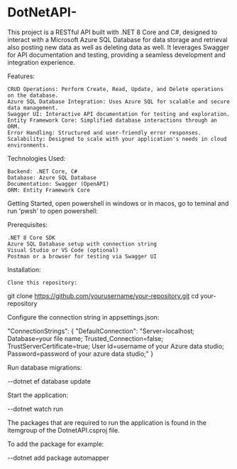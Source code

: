 # DotNetAPI-

This project is a RESTful API built with .NET 8 Core and C#, designed to interact with a Microsoft Azure SQL Database for data storage and retrieval also posting new data as well as deleting data as well. It leverages Swagger for API documentation and testing, providing a seamless development and integration experience.

Features:

    CRUD Operations: Perform Create, Read, Update, and Delete operations on the database.
    Azure SQL Database Integration: Uses Azure SQL for scalable and secure data management.
    Swagger UI: Interactive API documentation for testing and exploration.
    Entity Framework Core: Simplified database interactions through an ORM.
    Error Handling: Structured and user-friendly error responses.
    Scalability: Designed to scale with your application's needs in cloud environments.

Technologies Used:

    Backend: .NET Core, C#
    Database: Azure SQL Database
    Documentation: Swagger (OpenAPI)
    ORM: Entity Framework Core

Getting Started, open powershell in windows or in macos, go to teminal and run 'pwsh' to open powershell:  

Prerequisites:

    .NET 8 Core SDK
    Azure SQL Database setup with connection string
    Visual Studio or VS Code (optional)
    Postman or a browser for testing via Swagger UI

Installation:

    Clone this repository:

git clone https://github.com/yourusername/your-repository.git
cd your-repository

Configure the connection string in appsettings.json:

"ConnectionStrings": {
    "DefaultConnection": "Server=localhost; Database=your file name; Trusted_Connection=false; TrustServerCertificate=true; User Id=username of your Azure data studio; Password=password of your azure data studio;"
}

Run database migrations:

--dotnet ef database update

Start the application:

--dotnet watch run

The packages that are required to run the application is found in the itemgroup of the DotnetAPI.csproj file.

To add the package for example:

--dotnet add package automapper                                                   


